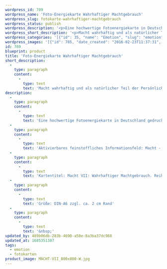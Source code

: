 ```yaml
---
wordpress_id: 789
wordpress_name: 'Foto-Energiekarte Wahrhaftiger Machtgebrauch'
wordpress_slug: fotokarte-wahrhaftiger-machtgebrauch
wordpress_status: publish
wordpress_description: '<p>Eine hochwertige Fotoenergiekarte in Deutschland gedruckt und in Handarbeit laminiert.  Sie ist in Postkartengröße (DIN-A6) gut zu transportieren und kann auch auf den Körper aufgelegt werden.</p><p>Aktivierbares feinstoffliches Informationsfeld: Macht - Souveränität - Wahrhaftigkeit - Aktion: Macht als etwas erfahren, das ein natürlicher Teil jedes Menschen ist. Macht individuell gebrauchen auf die Weise, die der eigenen Individualität entspricht und die wahrhaftig ist. Nicht weniger oder mehr, nicht verfälscht oder verfremdet.</p><p>Kartentitel: Macht VII: Wahrhaftiger Machtgebrauch. Reihe: Macht</p><p>Größe: DIN-A6 zzgl. ca. 2 cm Rand<br />Andere Formate sind individuell für Sie innerhalb weniger Tage herstellbar. Bitte kontaktieren Sie uns hierfür unter <a href="mailto:info@elvedenverlag.de">info@elvedenverlag.de</a>.</p><p><a href="https://my.feenbaum.de/anwendung-energiebilder-foto-laminiert/">Anwendungshinweise</a>      <a href="https://my.feenbaum.de/produktinformationen-fotokarten/">Produktinformationen</a></p><p>&nbsp;</p>'
wordpress_short_description: '<p>Macht wahrhaftig und als natürlicher Teil der Persönlichkeit<br /><em>Hinweis: Das Wasserzeichen „Elveden Verlag Energiebild“ wird nicht mit gedruckt</em></p>'
wordpress_categories: '[{"id": 35, "name": "Emotion", "slug": "emotion"}, {"id": 23, "name": "Fotokarten", "slug": "fotokarten"}]'
wordpress_images: '[{"id": 785, "date_created": "2016-02-23T11:37:31", "date_created_gmt": "2016-02-23T09:37:31", "date_modified": "2016-02-23T11:37:31", "date_modified_gmt": "2016-02-23T09:37:31", "src": "https://my.feenbaum.de/wp-content/uploads/2016/02/MACHT-VII_800x800-W.jpg", "name": "MACHT-VII_800x800-W", "alt": ""}]'
id: 789
blueprint: product
title: 'Foto-Energiekarte Wahrhaftiger Machtgebrauch'
short_description:
  -
    type: paragraph
    content:
      -
        type: text
        text: 'Macht wahrhaftig und als natürlicher Teil der Persönlichkeit'
description:
  -
    type: paragraph
    content:
      -
        type: text
        text: 'Eine hochwertige Fotoenergiekarte in Deutschland gedruckt und in Handarbeit laminiert.  Sie ist in Postkartengröße (DIN-A6) gut zu transportieren und kann auch auf den Körper aufgelegt werden.'
  -
    type: paragraph
    content:
      -
        type: text
        text: 'Aktivierbares feinstoffliches Informationsfeld: Macht - Souveränität - Wahrhaftigkeit - Aktion: Macht als etwas erfahren, das ein natürlicher Teil jedes Menschen ist. Macht individuell gebrauchen auf die Weise, die der eigenen Individualität entspricht und die wahrhaftig ist. Nicht weniger oder mehr, nicht verfälscht oder verfremdet.'
  -
    type: paragraph
    content:
      -
        type: text
        text: 'Kartentitel: Macht VII: Wahrhaftiger Machtgebrauch. Reihe: Macht'
  -
    type: paragraph
    content:
      -
        type: text
        text: 'Größe: DIN-A6 zzgl. ca. 2 cm Rand'
  -
    type: paragraph
    content:
      -
        type: text
        text: '&nbsp;'
updated_by: 489b06db-283b-4690-a50e-8a3ba37dc968
updated_at: 1685351307
tags:
  - emotion
  - fotokarten
product_image: MACHT-VII_800x800-W.jpg
---
```

